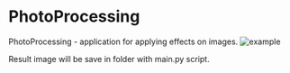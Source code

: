 # PhotoProcessing
PhotoProcessing - application for applying effects on images.
![example](https://github.com/TakingAway/PhotoProcessing/blob/master/Image/img.png)

Result image will be save in folder with main.py script.

